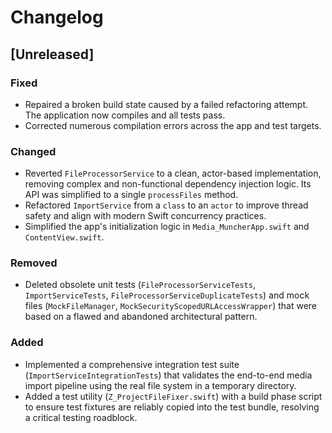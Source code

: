 # Changelog

## [Unreleased]

### Fixed
- Repaired a broken build state caused by a failed refactoring attempt. The application now compiles and all tests pass.
- Corrected numerous compilation errors across the app and test targets.

### Changed
- Reverted `FileProcessorService` to a clean, actor-based implementation, removing complex and non-functional dependency injection logic. Its API was simplified to a single `processFiles` method.
- Refactored `ImportService` from a `class` to an `actor` to improve thread safety and align with modern Swift concurrency practices.
- Simplified the app's initialization logic in `Media_MuncherApp.swift` and `ContentView.swift`.

### Removed
- Deleted obsolete unit tests (`FileProcessorServiceTests`, `ImportServiceTests`, `FileProcessorServiceDuplicateTests`) and mock files (`MockFileManager`, `MockSecurityScopedURLAccessWrapper`) that were based on a flawed and abandoned architectural pattern.

### Added
- Implemented a comprehensive integration test suite (`ImportServiceIntegrationTests`) that validates the end-to-end media import pipeline using the real file system in a temporary directory.
- Added a test utility (`Z_ProjectFileFixer.swift`) with a build phase script to ensure test fixtures are reliably copied into the test bundle, resolving a critical testing roadblock.
